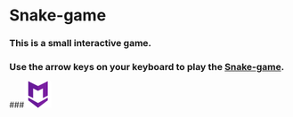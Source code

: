 # Snake-game
### This is a small interactive game.
### Use the arrow keys on your keyboard to play the [Snake-game](https://ann0426.github.io/snake-game/ "link").
###![Start](https://raw.githubusercontent.com/adam-p/markdown-here/master/src/common/images/icon48.png "Logo")
